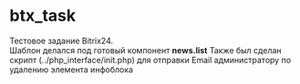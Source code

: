 # btx_task
Тестовое задание Bitrix24.\
Шаблон делался под готовый компонент **news.list**
Также был сделан скрипт (../php_interface/init.php) для отправки Email администратору по удалению элемента инфоблока
